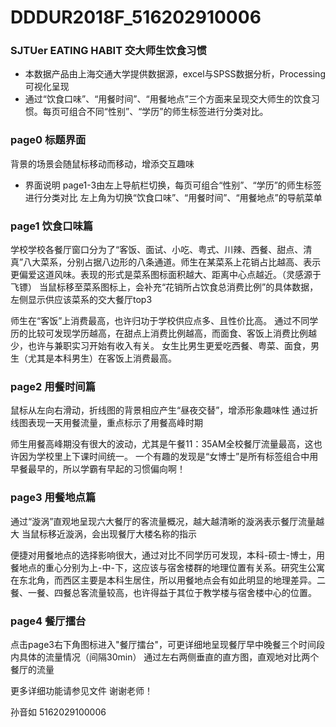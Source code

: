 # DDDUR2018F_516202910006 

### SJTUer EATING HABIT 交大师生饮食习惯
- 本数据产品由上海交通大学提供数据源，excel与SPSS数据分析，Processing可视化呈现
- 通过“饮食口味”、“用餐时间”、“用餐地点”三个方面来呈现交大师生的饮食习惯。每页可组合不同“性别”、“学历”的师生标签进行分类对比。


### page0 标题界面
背景的场景会随鼠标移动而移动，增添交互趣味

- 界面说明
page1-3由左上导航栏切换，每页可组合“性别”、“学历”的师生标签进行分类对比
左上角为切换“饮食口味”、“用餐时间”、“用餐地点”的导航菜单

### page1 饮食口味篇
学校学校各餐厅窗口分为了“客饭、面试、小吃、粤式、川辣、西餐、甜点、清真”八大菜系，分别占据八边形的八条通道。师生在某菜系上花销占比越高、表示更偏爱这道风味。表现的形式是菜系图标面积越大、距离中心点越近。（灵感源于飞镖）
当鼠标移至菜系图标上，会补充“花销所占饮食总消费比例”的具体数据，左侧显示供应该菜系的交大餐厅top3

师生在“客饭”上消费最高，也许归功于学校供应点多、且性价比高。
通过不同学历的比较可发现学历越高，在甜点上消费比例越高，而面食、客饭上消费比例越少，也许与兼职实习开始有收入有关。
女生比男生更爱吃西餐、粤菜、面食，男生（尤其是本科男生）在客饭上消费最高。

### page2 用餐时间篇
鼠标从左向右滑动，折线图的背景相应产生“昼夜交替”，增添形象趣味性
通过折线图表现一天用餐流量，重点标示了用餐高峰时期

师生用餐高峰期没有很大的波动，尤其是午餐11：35AM全校餐厅流量最高，这也许因为学校里上下课时间统一。
一个有趣的发现是“女博士”是所有标签组合中用早餐最早的，所以学霸有早起的习惯偏向啊！

### page3 用餐地点篇
通过“漩涡”直观地呈现六大餐厅的客流量概况，越大越清晰的漩涡表示餐厅流量越大
当鼠标移近漩涡，会出现餐厅大楼名称的指示

便捷对用餐地点的选择影响很大，通过对比不同学历可发现，本科-硕士-博士，用餐地点的重心分别为上-中-下，这应该与宿舍楼群的地理位置有关系。研究生公寓在东北角，而西区主要是本科生居住，所以用餐地点会有如此明显的地理差异。二餐、一餐、四餐总客流量较高，也许得益于其位于教学楼与宿舍楼中心的位置。

### page4 餐厅擂台
点击page3右下角图标进入"餐厅擂台"，可更详细地呈现餐厅早中晚餐三个时间段内具体的流量情况（间隔30min）
通过左右两侧垂直的直方图，直观地对比两个餐厅的流量



更多详细功能请参见文件
谢谢老师！

孙音如
5162029100006




